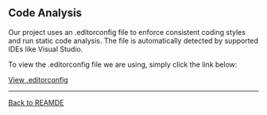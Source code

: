 ## Code Analysis
Our project uses an .editorconfig file to enforce consistent coding styles and run static code analysis. The file is automatically detected by supported IDEs like Visual Studio. 

To view the .editorconfig file we are using, simply click the link below:

[View .editorconfig](../PointOfSaleSystem/.editorConfig)

---

[Back to REAMDE](../README.md)
